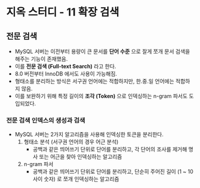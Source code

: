 # 지옥 스터디 - 11 확장 검색

## 전문 검색
- MySQL 서버는 이전부터 용량이 큰 문서를 **단어 수준** 으로 잘게 쪼개 문서 검색을 해주는 기능이 존재했음.
- 이를 **전문 검색 (Full-text Search)** 라고 한다.
- 8.0 버전부터 InnoDB 에서도 사용이 가능해짐.
- 형태소를 분리하는 방식은 서구권 언어에는 적합하지만, 한.중.일 언어에는 적합하지 않음.
- 이를 보완하기 위해 특정 길이의 **조각 (Token)** 으로 인덱싱하는 n-gram 파서도 도입되었다.

### 전문 검색 인덱스의 생성과 검색
- MySQL 서버는 2가지 알고리즘을 사용해 인덱싱한 토큰을 분리한다.
  1. 형태소 분석 (서구권 언어의 경우 어근 분석)
     - 공백과 같은 띄어쓰기 단위로 단어를 분리하고, 각 단어의 조사를 제거해 명사 또는 어근을 찾아 인덱싱하는 알고리즘
  2. n-gram 파서
     - 공백과 같은 띄어쓰기 단위로 단어를 분리하고, 단순히 주어진 길이 (1 ~ 10 사이 숫자) 로 쪼개 인덱싱하는 알고리즘


